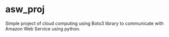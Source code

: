 # asw_proj
Simple project of cloud computing using Boto3 library to communicate with Amazon Web Service using python.
